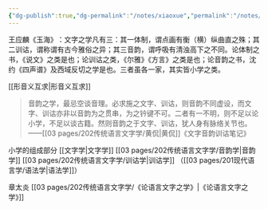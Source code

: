 ```yaml
---
{"dg-publish":true,"dg-permalink":"/notes/xiaoxue","permalink":"/notes/xiaoxue/","created":"2024-11-30T20:51:59.918+08:00","updated":"2025-03-02T20:03:26.087+08:00"}
---
```


 王应麟《玉海》​：文字之学凡有三：其一体制，谓点画有衡（横）纵曲直之殊；其二训诂，谓称谓有古今雅俗之异；其三音韵，谓呼吸有清浊高下之不同。论体制之书，《说文》之类是也；论训诂之类，《尔雅》《方言》之类是也；论音韵之书，沈约《四声谱》及西域反切之学是也。三者虽各一家，其实皆小学之类。

[[形音义互求\|形音义互求]]
>音韵之学，最忌空谈音理。必求施之文字、训诂，则音韵不同虚设，而文字、训诂亦非以音韵为之贯串，为之钤键不可。二者有一不明，则不足以论小学，不足以谈古籍。然则音韵之于文字、训诂，犹人身有脉络关节也。——[[03 pages/202传统语言文字学/黄侃\|黄侃]]《文字音韵训诂笔记》


小学的组成部分
[[文字学\|文字学]]
[[03 pages/202传统语言文字学/音韵学\|音韵学]]
[[03 pages/202传统语言文字学/训诂学\|训诂学]]
（[[03 pages/201现代语言学/语法学\|语法学]]）

章太炎 [[03 pages/202传统语言文字学/《论语言文字之学》\|《论语言文字之学》]]